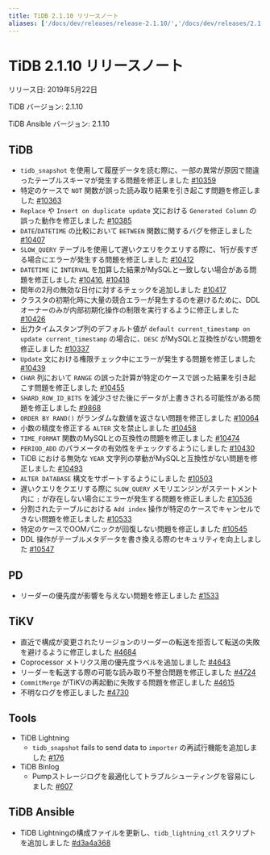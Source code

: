```yaml
---
title: TiDB 2.1.10 リリースノート
aliases: ['/docs/dev/releases/release-2.1.10/','/docs/dev/releases/2.1.10/']
---
```


# TiDB 2.1.10 リリースノート

リリース日: 2019年5月22日

TiDB バージョン: 2.1.10

TiDB Ansible バージョン: 2.1.10

## TiDB

- `tidb_snapshot` を使用して履歴データを読む際に、一部の異常が原因で間違ったテーブルスキーマが発生する問題を修正しました [#10359](https://github.com/pingcap/tidb/pull/10359)
- 特定のケースで `NOT` 関数が誤った読み取り結果を引き起こす問題を修正しました [#10363](https://github.com/pingcap/tidb/pull/10363)
- `Replace` や `Insert on duplicate update` 文における `Generated Column` の誤った動作を修正しました [#10385](https://github.com/pingcap/tidb/pull/10385)
- `DATE`/`DATETIME` の比較において `BETWEEN` 関数に関するバグを修正しました [#10407](https://github.com/pingcap/tidb/pull/10407)
- `SLOW_QUERY` テーブルを使用して遅いクエリをクエリする際に、1行が長すぎる場合にエラーが発生する問題を修正しました [#10412](https://github.com/pingcap/tidb/pull/10412)
- `DATETIME` に `INTERVAL` を加算した結果がMySQLと一致しない場合がある問題を修正しました [#10416](https://github.com/pingcap/tidb/pull/10416), [#10418](https://github.com/pingcap/tidb/pull/10418)
- 閏年の2月の無効な日付に対するチェックを追加しました [#10417](https://github.com/pingcap/tidb/pull/10417)
- クラスタの初期化時に大量の競合エラーが発生するのを避けるために、DDL オーナーのみが内部初期化操作の制限を実行するように修正しました [#10426](https://github.com/pingcap/tidb/pull/10426)
- 出力タイムスタンプ列のデフォルト値が `default current_timestamp on update current_timestamp` の場合に、`DESC` がMySQLと互換性がない問題を修正しました [#10337](https://github.com/pingcap/tidb/issues/10337)
- `Update` 文における権限チェック中にエラーが発生する問題を修正しました [#10439](https://github.com/pingcap/tidb/pull/10439)
- `CHAR` 列において `RANGE` の誤った計算が特定のケースで誤った結果を引き起こす問題を修正しました [#10455](https://github.com/pingcap/tidb/pull/10455)
- `SHARD_ROW_ID_BITS` を減少させた後にデータが上書きされる可能性がある問題を修正しました [#9868](https://github.com/pingcap/tidb/pull/9868)
- `ORDER BY RAND()` がランダムな数値を返さない問題を修正しました [#10064](https://github.com/pingcap/tidb/pull/10064)
- 小数の精度を修正する `ALTER` 文を禁止しました [#10458](https://github.com/pingcap/tidb/pull/10458)
- `TIME_FORMAT` 関数のMySQLとの互換性の問題を修正しました [#10474](https://github.com/pingcap/tidb/pull/10474)
- `PERIOD_ADD` のパラメータの有効性をチェックするようにしました [#10430](https://github.com/pingcap/tidb/pull/10430)
- TiDB における無効な `YEAR` 文字列の挙動がMySQLと互換性がない問題を修正しました [#10493](https://github.com/pingcap/tidb/pull/10493)
- `ALTER DATABASE` 構文をサポートするようにしました [#10503](https://github.com/pingcap/tidb/pull/10503)
- 遅いクエリをクエリする際に `SLOW_QUERY` メモリエンジンがステートメント内に `;` が存在しない場合にエラーが発生する問題を修正しました [#10536](https://github.com/pingcap/tidb/pull/10536)
- 分割されたテーブルにおける `Add index` 操作が特定のケースでキャンセルできない問題を修正しました [#10533](https://github.com/pingcap/tidb/pull/10533)
- 特定のケースでOOMパニックが回復しない問題を修正しました [#10545](https://github.com/pingcap/tidb/pull/10545)
- DDL 操作がテーブルメタデータを書き換える際のセキュリティを向上しました [#10547](https://github.com/pingcap/tidb/pull/10547)

## PD

- リーダーの優先度が影響を与えない問題を修正しました [#1533](https://github.com/pingcap/pd/pull/1533)

## TiKV

- 直近で構成が変更されたリージョンのリーダーの転送を拒否して転送の失敗を避けるように修正しました [#4684](https://github.com/tikv/tikv/pull/4684)
- Coprocessor メトリクス用の優先度ラベルを追加しました [#4643](https://github.com/tikv/tikv/pull/4643)
- リーダーを転送する際の可能な読み取り不整合問題を修正しました [#4724](https://github.com/tikv/tikv/pull/4724)
- `CommitMerge` がTiKVの再起動に失敗する問題を修正しました [#4615](https://github.com/tikv/tikv/pull/4615)
- 不明なログを修正しました [#4730](https://github.com/tikv/tikv/pull/4730)

## Tools

- TiDB Lightning
    - `tidb_snapshot` fails to send data to `importer` の再試行機能を追加しました [#176](https://github.com/pingcap/tidb-lightning/pull/176)
- TiDB Binlog
    - Pumpストレージログを最適化してトラブルシューティングを容易にしました [#607](https://github.com/pingcap/tidb-binlog/pull/607)

## TiDB Ansible

- TiDB Lightningの構成ファイルを更新し、`tidb_lightning_ctl` スクリプトを追加しました [#d3a4a368](https://github.com/pingcap/tidb-ansible/commit/d3a4a368810a421c49980899a286cf010569b4c7)